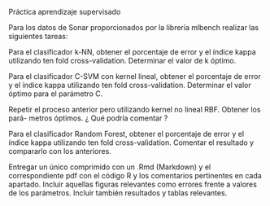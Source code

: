 Práctica aprendizaje supervisado

Para los datos de Sonar proporcionados por la librería mlbench realizar las
siguientes tareas:

Para el clasificador k-NN, obtener el porcentaje de error y el índice kappa utilizando
ten fold cross-validation. Determinar el valor de k óptimo.

Para el clasificador C-SVM con kernel lineal, obtener el porcentaje de error y el
índice kappa utilizando ten fold cross-validation. Determinar el valor óptimo para
el parámetro C.

Repetir el proceso anterior pero utilizando kernel no lineal RBF. Obtener los pará-
metros óptimos. ¿ Qué podría comentar ?

Para el clasificador Random Forest, obtener el porcentaje de error y el índice kappa
utilizando ten fold cross-validation. Comentar el resultado y compararlo con los
anteriores.

Entregar un único comprimido con un .Rmd (Markdown) y el correspondiente pdf con
el código R y los comentarios pertinentes en cada apartado. Incluir aquellas figuras relevantes
como errores frente a valores de los parámetros. Incluir también resultados y tablas relevantes.

